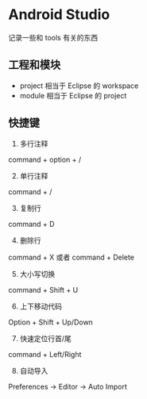 # Android Studio 
记录一些和 tools 有关的东西

## 工程和模块

* project 相当于 Eclipse 的 workspace
* module 相当于 Eclipse 的 project


## 快捷键

1. 多行注释

command + option + /

2. 单行注释

command + /

3. 复制行

command + D

4. 删除行

command + X 或者 command + Delete

5. 大小写切换

command + Shift + U

6. 上下移动代码

Option + Shift + Up/Down

7. 快速定位行首/尾

command + Left/Right

8. 自动导入

Preferences -> Editor -> Auto Import 